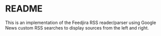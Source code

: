 # README

This is an implementation of the Feedjira RSS reader/parser using Google News custom RSS searches to display sources from the left and right.
